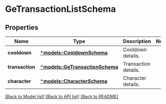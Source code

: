 # GeTransactionListSchema

## Properties
Name | Type | Description | Notes
------------ | ------------- | ------------- | -------------
**cooldown** | [***models::CooldownSchema**](CooldownSchema.md) | Cooldown details. | 
**transaction** | [***models::GeTransactionSchema**](GETransactionSchema.md) | Transaction details. | 
**character** | [***models::CharacterSchema**](CharacterSchema.md) | Character details. | 

[[Back to Model list]](../README.md#documentation-for-models) [[Back to API list]](../README.md#documentation-for-api-endpoints) [[Back to README]](../README.md)


